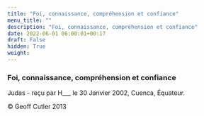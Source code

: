 ```yaml
---
title: "Foi, connaissance, compréhension et confiance"
menu_title: ""
description: "Foi, connaissance, compréhension et confiance"
date: 2022-06-01 06:00:01+00:17
draft: False
hidden: True
weight:
---
```

### Foi, connaissance, compréhension et confiance

Judas - reçu par H___  le 30 Janvier 2002, Cuenca, Équateur.



© Geoff Cutler 2013